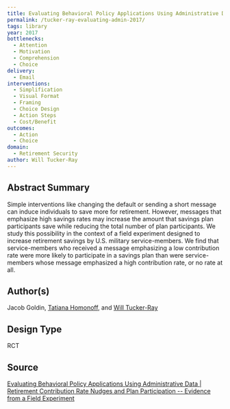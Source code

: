 ```yaml
---
title: Evaluating Behavioral Policy Applications Using Administrative Data | Retirement Contribution Rate Nudges and Plan Participation -- Evidence from a Field Experiment
permalink: /tucker-ray-evaluating-admin-2017/
tags: library 
year: 2017
bottlenecks: 
  - Attention 
  - Motivation
  - Comprehension 
  - Choice 
delivery: 
  - Email 
interventions: 
  - Simplification 
  - Visual Format 
  - Framing 
  - Choice Design 
  - Action Steps 
  - Cost/Benefit 
outcomes: 
  - Action 
  - Choice
domain: 
  - Retirement Security 
author: Will Tucker-Ray
---
```

## Abstract Summary

Simple interventions like changing the default or sending a short message can induce
individuals to save more for retirement. However, messages that emphasize high savings
rates may increase the amount that savings plan participants save while reducing the
total number of plan participants. We study this possibility in the context of a field
experiment designed to increase retirement savings by U.S. military service-members.
We find that service-members who received a message emphasizing a low contribution
rate were more likely to participate in a savings plan than were service-members whose
message emphasized a high contribution rate, or no rate at all.

## Author(s)

Jacob Goldin, [Tatiana Homonoff]({{site.baseurl}}/_team/tatiana-homonoff.md), and [Will Tucker-Ray]({{site.baseurl}}/_team/will-tucker.md)

## Design Type

RCT

## Source

[Evaluating Behavioral Policy Applications Using Administrative Data | Retirement Contribution Rate Nudges and Plan Participation -- Evidence from a Field Experiment]({{site.baseurl}}/assets/abstracts/tucker-ray-eval-policy-2017.pdf)
